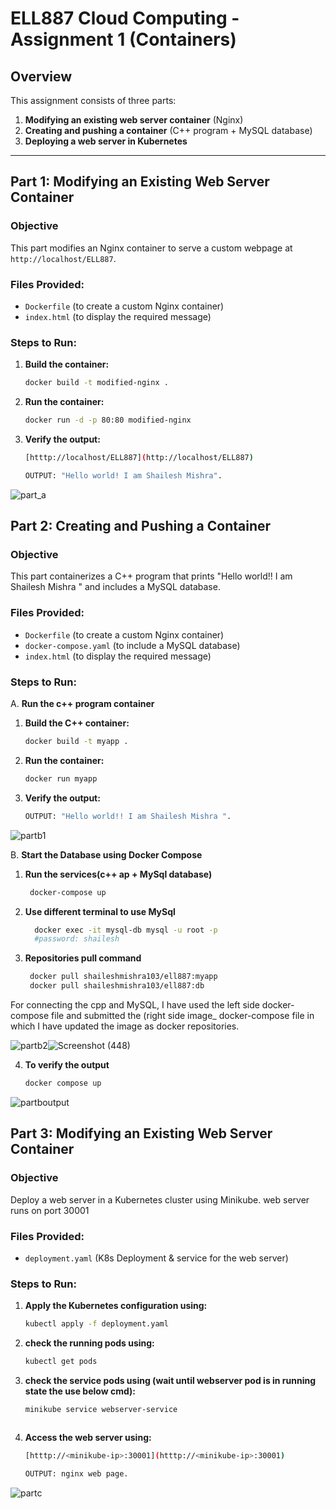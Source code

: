 # ELL887 Cloud Computing - Assignment 1 (Containers)

## Overview
This assignment consists of three parts:
1. **Modifying an existing web server container** (Nginx)
2. **Creating and pushing a container** (C++ program + MySQL database)
3. **Deploying a web server in Kubernetes**
---

## Part 1: Modifying an Existing Web Server Container

### Objective
This part modifies an Nginx container to serve a custom webpage at `http://localhost/ELL887`.

### Files Provided:
- `Dockerfile` (to create a custom Nginx container)
- `index.html` (to display the required message)

### Steps to Run:
1. **Build the container:**
   ```sh
   docker build -t modified-nginx .

2. **Run the container:**
   ```sh
   docker run -d -p 80:80 modified-nginx


3. **Verify the output:**
   ```sh
   [htttp://localhost/ELL887](http://localhost/ELL887)

   OUTPUT: "Hello world! I am Shailesh Mishra".
![part_a](https://github.com/user-attachments/assets/b518f589-f329-4f73-944c-8315bbe62d3e)


   
## Part 2: Creating and Pushing a Container

### Objective
This part containerizes a C++ program that prints "Hello world!! I am Shailesh Mishra " and includes a MySQL database.

### Files Provided:
- `Dockerfile` (to create a custom Nginx container)
- `docker-compose.yaml` (to include a MySQL database)
- `index.html` (to display the required message)

### Steps to Run:
A. **Run the c++ program container**
1. **Build the C++ container:**
   ```sh
   docker build -t myapp .

2. **Run the container:**
   ```sh
   docker run myapp

3. **Verify the output:**
   ```sh
   OUTPUT: "Hello world!! I am Shailesh Mishra ".
![partb1](https://github.com/user-attachments/assets/48b4c5e7-af2e-4cab-88a1-3ee43eefb50c)



B. **Start the Database using Docker Compose**
1. **Run the services(c++ ap + MySql database)**
   
   ```sh
    docker-compose up

2. **Use different terminal to use MySql**
   ```sh
     docker exec -it mysql-db mysql -u root -p
     #password: shailesh

3. **Repositories pull command**
   ```sh
    docker pull shaileshmishra103/ell887:myapp 
    docker pull shaileshmishra103/ell887:db 


For connecting the cpp and MySQL, I have used the left side docker-compose file and submitted the (right side image_ docker-compose file in which I have updated the image as docker repositories.

![partb2](https://github.com/user-attachments/assets/b8401e47-27e9-4a12-a7e1-f2181b399eb4)![Screenshot (448)](https://github.com/user-attachments/assets/331a11ad-b1e1-45f0-8ca6-599e280eab6f)






4. **To verify the output**
   ```sh
   docker compose up

![partboutput](https://github.com/user-attachments/assets/4c4e615c-e435-4393-8873-d1f57299322d)


## Part 3: Modifying an Existing Web Server Container

### Objective
Deploy a web server in a Kubernetes cluster using Minikube. web server runs on port 30001

### Files Provided:
- `deployment.yaml` (K8s Deployment & service for the web server)

### Steps to Run:
1. **Apply the Kubernetes configuration using:**
   ```sh
   kubectl apply -f deployment.yaml

2. **check the running pods using:**
   ```sh
   kubectl get pods
   
3. **check the service pods using (wait until webserver pod is in running state the use below cmd):**
   ```sh
   minikube service webserver-service



4. **Access the web server using:**
   ```sh
   [htttp://<minikube-ip>:30001](htttp://<minikube-ip>:30001)

   OUTPUT: nginx web page.

![partc](https://github.com/user-attachments/assets/980795ce-dc54-41b4-a833-731775658e3c)

